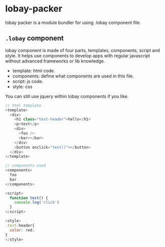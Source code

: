 # lobay-packer
lobay packer is a module bundler for using .lobay component file.

## `.lobay` component
lobay component is made of four parts, templates, components, script and style. It helps use components to develop apps with regular javascript without advanced frameworks or lib knowledge.

+ template: html code.
+ components: define what components are used in this file.
+ script: js code.
+ style: css

You can still use jquery within lobay components if you like.

```js
// html template
<template>
  <div>
    <h1 class="test-header">hello</h1>
    <p>test</p>
    <div>
      <foo />
      <bar></bar>
    </div>
    <button onclick="test()"></button>
  </div>
</template>

// components used
<components>
  foo
  bar
</components>

<script>
  function test() {
    console.log('click')
  }
</script>

<style>
.test-header{
  color: red;
}
</style>
```